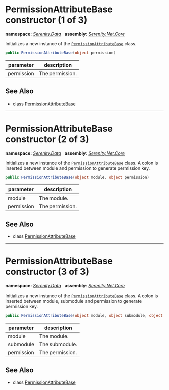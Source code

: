 # PermissionAttributeBase constructor (1 of 3)
**namespace:** *[Serenity.Data](../../README.md#serenity.data-namespace)*   **assembly**: *[Serenity.Net.Core](../../README.md)*

Initializes a new instance of the [`PermissionAttributeBase`](../PermissionAttributeBase.md) class.

```csharp
public PermissionAttributeBase(object permission)
```

| parameter | description |
| --- | --- |
| permission | The permission. |

## See Also

* class [PermissionAttributeBase](../PermissionAttributeBase.md)

---

# PermissionAttributeBase constructor (2 of 3)
**namespace:** *[Serenity.Data](../../README.md#serenity.data-namespace)*   **assembly**: *[Serenity.Net.Core](../../README.md)*

Initializes a new instance of the [`PermissionAttributeBase`](../PermissionAttributeBase.md) class. A colon is inserted between module and permission to generate permission key.

```csharp
public PermissionAttributeBase(object module, object permission)
```

| parameter | description |
| --- | --- |
| module | The module. |
| permission | The permission. |

## See Also

* class [PermissionAttributeBase](../PermissionAttributeBase.md)

---

# PermissionAttributeBase constructor (3 of 3)
**namespace:** *[Serenity.Data](../../README.md#serenity.data-namespace)*   **assembly**: *[Serenity.Net.Core](../../README.md)*

Initializes a new instance of the [`PermissionAttributeBase`](../PermissionAttributeBase.md) class. A colon is inserted between module, submodule and permission to generate permission key.

```csharp
public PermissionAttributeBase(object module, object submodule, object permission)
```

| parameter | description |
| --- | --- |
| module | The module. |
| submodule | The submodule. |
| permission | The permission. |

## See Also

* class [PermissionAttributeBase](../PermissionAttributeBase.md)